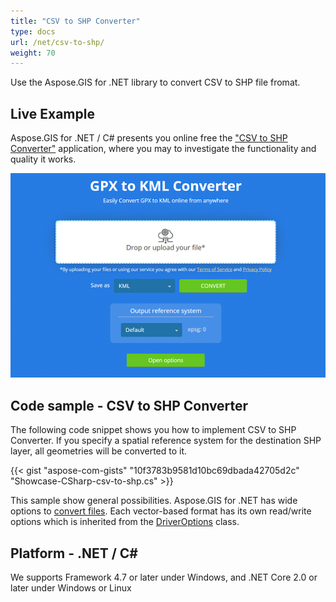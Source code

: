 ```yaml
---
title: "CSV to SHP Converter"
type: docs
url: /net/csv-to-shp/
weight: 70
---
```


Use the Aspose.GIS for .NET library to convert CSV to SHP file fromat.

## **Live Example**

Aspose.GIS for .NET / C# presents you online free the ["CSV to SHP Converter"](https://products.aspose.app/gis/conversion/csv-to-shp) application, where you may to investigate the functionality and quality it works.

![CSV to SHP Converter App](conversion.png)

## **Code sample - CSV to SHP Converter**

The following code snippet shows you how to implement CSV to SHP Converter. If you specify a spatial reference system for the destination SHP layer, all geometries will be converted to it. 

{{< gist "aspose-com-gists" "10f3783b9581d10bc69dbada42705d2c" "Showcase-CSharp-csv-to-shp.cs" >}}

This sample show general possibilities. Aspose.GIS for .NET has wide options to [convert files](https://docs.aspose.com/gis/net/vector-layers/). Each vector-based format has its own read/write options which is inherited from the [DriverOptions](https://apireference.aspose.com/gis/net/aspose.gis/driveroptions) class.

## **Platform - .NET / C#**

We supports Framework 4.7 or later under Windows, and .NET Core 2.0 or later under Windows or Linux
